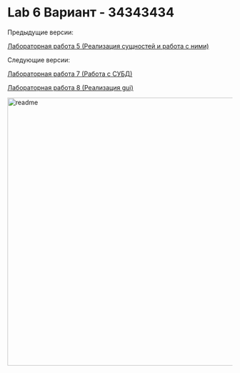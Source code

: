 # Lab 6 Вариант - 34343434
Предыдущие версии:
<p><a href="https://github.com/ChnrVn/lab5.1#lab5v20--%D0%B2%D0%B0%D1%80%D0%B8%D0%B0%D0%BD%D1%82---312698">Лабораторная работа 5 (Реализация сущностей и работа с ними) </a></p>

Следующие версии:
<p><a href="https://github.com/ChnrVn/lab7">Лабораторная работа 7 (Работа с СУБД)</a></p>
<p><a href="https://github.com/ChnrVn/lab8">Лабораторная работа 8 (Реализация gui)</a></p>
<img width="600" alt="readme" src="https://user-images.githubusercontent.com/81740016/120529882-920a2e80-c3e5-11eb-8dc2-fb7c2b5d8c8e.png">

